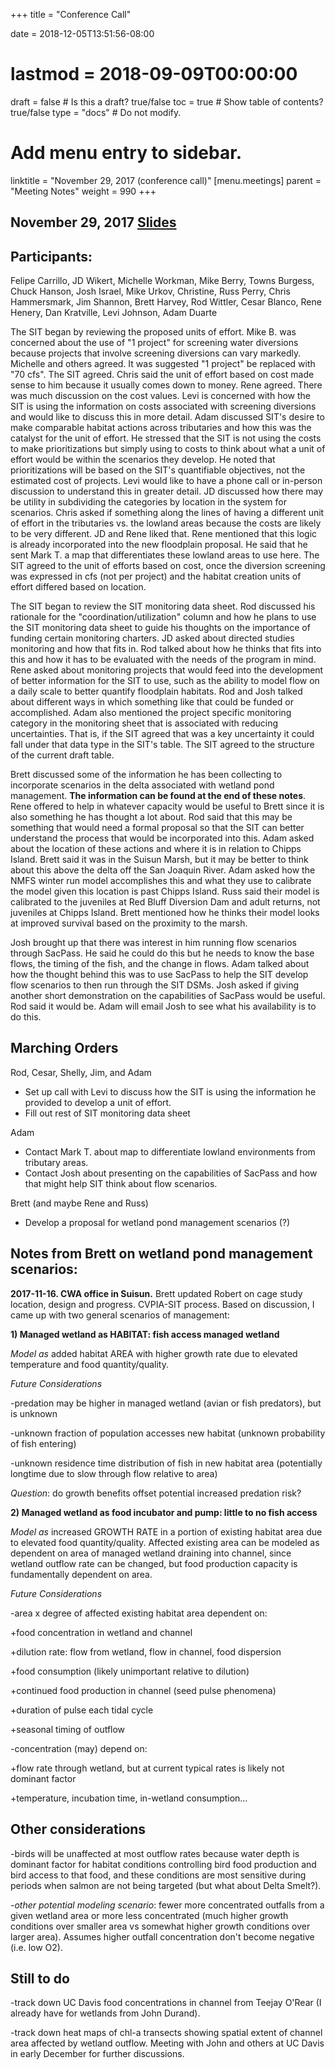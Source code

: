 +++
title = "Conference Call"

date = 2018-12-05T13:51:56-08:00
# lastmod = 2018-09-09T00:00:00

draft = false  # Is this a draft? true/false
toc = true  # Show table of contents? true/false
type = "docs"  # Do not modify.

# Add menu entry to sidebar.
linktitle = "November 29, 2017 (conference call)"
[menu.meetings]
  parent = "Meeting Notes"
  weight = 990
+++

## November 29, 2017 [Slides](https://s3-us-west-2.amazonaws.com/cvpia-meeting-slides/Nov+29+conference+call.pdf)

## Participants:
Felipe Carrillo, JD Wikert, Michelle Workman, Mike Berry, Towns Burgess, Chuck Hanson, Josh Israel, Mike Urkov, Christine, Russ Perry, Chris Hammersmark, Jim Shannon, Brett Harvey, Rod Wittler, Cesar Blanco, Rene Henery, Dan Kratville, Levi Johnson, Adam Duarte

The SIT began by reviewing the proposed units of effort. Mike B. was concerned about the use of &quot;1 project&quot; for screening water diversions because projects that involve screening diversions can vary markedly. Michelle and others agreed. It was suggested &quot;1 project&quot; be replaced with &quot;70 cfs&quot;. The SIT agreed. Chris said the unit of effort based on cost made sense to him because it usually comes down to money. Rene agreed. There was much discussion on the cost values. Levi is concerned with how the SIT is using the information on costs associated with screening diversions and would like to discuss this in more detail. Adam discussed SIT&#39;s desire to make comparable habitat actions across tributaries and how this was the catalyst for the unit of effort. He stressed that the SIT is not using the costs to make prioritizations but simply using to costs to think about what a unit of effort would be within the scenarios they develop. He noted that prioritizations will be based on the SIT&#39;s quantifiable objectives, not the estimated cost of projects. Levi would like to have a phone call or in-person discussion to understand this in greater detail. JD discussed how there may be utility in subdividing the categories by location in the system for scenarios. Chris asked if something along the lines of having a different unit of effort in the tributaries vs. the lowland areas because the costs are likely to be very different. JD and Rene liked that. Rene mentioned that this logic is already incorporated into the new floodplain proposal. He said that he sent Mark T. a map that differentiates these lowland areas to use here. The SIT agreed to the unit of efforts based on cost, once the diversion screening was expressed in cfs (not per project) and the habitat creation units of effort differed based on location.

The SIT began to review the SIT monitoring data sheet. Rod discussed his rationale for the &quot;coordination/utilization&quot; column and how he plans to use the SIT monitoring data sheet to guide his thoughts on the importance of funding certain monitoring charters. JD asked about directed studies monitoring and how that fits in. Rod talked about how he thinks that fits into this and how it has to be evaluated with the needs of the program in mind. Rene asked about monitoring projects that would feed into the development of better information for the SIT to use, such as the ability to model flow on a daily scale to better quantify floodplain habitats. Rod and Josh talked about different ways in which something like that could be funded or accomplished. Adam also mentioned the project specific monitoring category in the monitoring sheet that is associated with reducing uncertainties. That is, if the SIT agreed that was a key uncertainty it could fall under that data type in the SIT&#39;s table. The SIT agreed to the structure of the current draft table.

Brett discussed some of the information he has been collecting to incorporate scenarios in the delta associated with wetland pond management. **The information can be found at the end of these notes**. Rene offered to help in whatever capacity would be useful to Brett since it is also something he has thought a lot about. Rod said that this may be something that would need a formal proposal so that the SIT can better understand the process that would be incorporated into this. Adam asked about the location of these actions and where it is in relation to Chipps Island. Brett said it was in the Suisun Marsh, but it may be better to think about this above the delta off the San Joaquin River. Adam asked how the NMFS winter run model accomplishes this and what they use to calibrate the model given this location is past Chipps Island. Russ said their model is calibrated to the juveniles at Red Bluff Diversion Dam and adult returns, not juveniles at Chipps Island. Brett mentioned how he thinks their model looks at improved survival based on the proximity to the marsh.

Josh brought up that there was interest in him running flow scenarios through SacPass. He said he could do this but he needs to know the base flows, the timing of the fish, and the change in flows. Adam talked about how the thought behind this was to use SacPass to help the SIT develop flow scenarios to then run through the SIT DSMs. Josh asked if giving another short demonstration on the capabilities of SacPass would be useful. Rod said it would be. Adam will email Josh to see what his availability is to do this.



## Marching Orders

Rod, Cesar, Shelly, Jim, and Adam

- Set up call with Levi to discuss how the SIT is using the information he provided to develop a unit of effort.
- Fill out rest of SIT monitoring data sheet

Adam

- Contact Mark T. about map to differentiate lowland environments from tributary areas.
- Contact Josh about presenting on the capabilities of SacPass and how that might help SIT think about flow scenarios.

Brett (and maybe Rene and Russ)

- Develop a proposal for wetland pond management scenarios (?)

## Notes from Brett on wetland pond management scenarios:

**2017-11-16. CWA office in Suisun.** Brett updated Robert on cage study location, design and progress. CVPIA-SIT process. Based on discussion, I came up with two general scenarios of management:

**1) Managed wetland as HABITAT: fish access managed wetland**

_Model as_ added habitat AREA with higher growth rate due to elevated temperature and food quantity/quality.

_Future Considerations_

-predation may be higher in managed wetland (avian or fish predators), but is unknown

-unknown fraction of population accesses new habitat (unknown probability of fish entering)

-unknown residence time distribution of fish in new habitat area (potentially longtime due to slow through flow relative to area)

_Question_: do growth benefits offset potential increased predation risk?

**2) Managed wetland as food incubator and pump: little to no fish access**

_Model as_ increased GROWTH RATE in a portion of existing habitat area due to elevated food quantity/quality. Affected existing area can be modeled as dependent on area of managed wetland draining into channel, since wetland outflow rate can be changed, but food production capacity is fundamentally dependent on area.

_Future Considerations_

-area x degree of affected existing habitat area dependent on:

+food concentration in wetland and channel

+dilution rate: flow from wetland, flow in channel, food dispersion

+food consumption (likely unimportant relative to dilution)

+continued food production in channel (seed pulse phenomena)

+duration of pulse each tidal cycle

+seasonal timing of outflow

-concentration (may) depend on:

+flow rate through wetland, but at current typical rates is likely not dominant factor

+temperature, incubation time, in-wetland consumption…

## Other considerations

-birds will be unaffected at most outflow rates because water depth is dominant factor for habitat conditions controlling bird food production and bird access to that food, and these conditions are most sensitive during periods when salmon are not being targeted (but what about Delta Smelt?).

-_other potential modeling scenario_: fewer more concentrated outfalls from a given wetland area or more less concentrated (much higher growth conditions over smaller area vs somewhat higher growth conditions over larger area). Assumes higher outfall concentration don&#39;t become negative (i.e. low O2).

## Still to do

-track down UC Davis food concentrations in channel from Teejay O&#39;Rear (I already have for wetlands from John Durand).

-track down heat maps of chl-a transects showing spatial extent of channel area affected by wetland outflow. Meeting with John and others at UC Davis in early December for further discussions.